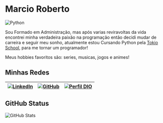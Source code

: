 # Marcio Roberto

![Python](https://img.shields.io/badge/Python-000?style=for-the-badge&logo=python) 

Sou Formado em Administração, mas após varias reviravoltas da vida encontrei minha verdadeira paixão na programação então decidi mudar de carreira e seguir meu sonho, atualmente estou Cursando Python pela [Tokio School](https://tokioschool.pt/descobre-tokio/?_gl=1*ev1dtt*_up*MQ..&gclid=Cj0KCQjwuZGnBhD1ARIsACxbAVhTVKXxllbNw56lpOACp3_eEAWqVTJFs5P8AxVWFDuYPaSdYx90-1EaAryvEALw_wcB), para me tornar um programador!


Meus hobbies favoritos são: series, musicas, jogos e animes!
## Minhas Redes

| [![LinkedIn](https://img.shields.io/badge/linkedin-%230077B5.svg?style=for-the-badge&logo=linkedin&logoColor=white)](https://www.linkedin.com/in/marcio-roberto-498931142/) | [![GitHub](https://img.shields.io/badge/github-%23121011.svg?style=for-the-badge&logo=github&logoColor=white)](https://github.com/Eumaxion)        | [![Perfil DIO](https://img.shields.io/badge/Perfil_Dio-%238A4182?style=for-the-badge&logo=&logoColor=0E76A8)](https://www.dio.me/users/marciorock171)|
|----------|-------------|---------|

## GitHub Status
![GitHub Stats](https://github-readme-stats.vercel.app/api?username=Eumaxion&theme=transparent&bg_color=000&border_color=30A3DC&show_icons=true&icon_color=30A3DC&title_color=E94D5F&text_color=FFF)
